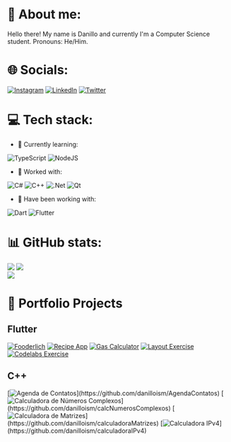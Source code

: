 # 🌈 About me:
Hello there! My name is Danillo and currently I'm a Computer Science student. Pronouns: He/Him.

# 🌐 Socials:
[![Instagram](https://img.shields.io/badge/Instagram-%23E4405F.svg?logo=Instagram&logoColor=white)](https://instagram.com/danilloilggner) [![LinkedIn](https://img.shields.io/badge/LinkedIn-%230077B5.svg?logo=linkedin&logoColor=white)](https://linkedin.com/in/danilloism) [![Twitter](https://img.shields.io/badge/Twitter-%231DA1F2.svg?logo=Twitter&logoColor=white)](https://twitter.com/danilloism) 

# 💻 Tech stack:
- 🌱 Currently learning:

![TypeScript](https://img.shields.io/badge/typescript-%23007ACC.svg?style=for-the-badge&logo=typescript&logoColor=white) ![NodeJS](https://img.shields.io/badge/node.js-6DA55F?style=for-the-badge&logo=node.js&logoColor=white)

- 🔭 Worked with:

![C#](https://img.shields.io/badge/c%23-%23239120.svg?style=for-the-badge&logo=c-sharp&logoColor=white) ![C++](https://img.shields.io/badge/c++-%2300599C.svg?style=for-the-badge&logo=c%2B%2B&logoColor=white)  ![.Net](https://img.shields.io/badge/.NET-5C2D91?style=for-the-badge&logo=.net&logoColor=white) ![Qt](https://img.shields.io/badge/Qt-%23217346.svg?style=for-the-badge&logo=Qt&logoColor=white)

- 🔭 Have been working with:

![Dart](https://img.shields.io/badge/dart-%230175C2.svg?style=for-the-badge&logo=dart&logoColor=white) ![Flutter](https://img.shields.io/badge/Flutter-%2302569B.svg?style=for-the-badge&logo=Flutter&logoColor=white) 

# 📊 GitHub stats:
![](https://github-readme-stats.vercel.app/api?username=danilloism&theme=radical&hide_border=false&include_all_commits=false&count_private=false)
![](https://github-readme-streak-stats.herokuapp.com/?user=danilloism&theme=radical&hide_border=false)<br/>
![](https://github-readme-stats.vercel.app/api/top-langs/?username=danilloism&theme=radical&hide_border=false&include_all_commits=false&count_private=false&layout=compact)
# 📒 Portfolio Projects
## Flutter
[![Fooderlich](https://img.shields.io/badge/Flutter_Aprrentice-Fooderlich-purple?style=for-the-badge&logo=github)](https://github.com/danilloism/portfolio.fooderlich) [![Recipe App](https://img.shields.io/badge/Flutter_Aprrentice-Recipe_App-green?style=for-the-badge&logo=github)](https://github.com/danilloism/portfolio.recipe-app) [![Gas Calculator](https://img.shields.io/badge/balta.io-Gas_Calculator-red?style=for-the-badge&logo=github)](https://github.com/danilloism/portfolio.alcool_gasolina) [![Layout Exercise](https://img.shields.io/badge/balta.io-Layout_Exercise-blue?style=for-the-badge&logo=github)](https://github.com/danilloism/portfolio.teste_layout) [![Codelabs Exercise](https://img.shields.io/badge/Google_Codelabs-First_App_Exercise-yellow?style=for-the-badge&logo=github)](https://github.com/danilloism/portfolio.codelabs_first_app)
## C++
  [![Agenda de Contatos](https://img.shields.io/badge/Programming_Techniques_(Computer_Science)-Agenda_de_Contatos-purple?style=for-the-badge&logo=github)](https://github.com/danilloism/AgendaContatos) [![Calculadora de Números Complexos](https://img.shields.io/badge/Programming_Techniques_(Computer_Science)-Calculadora_de_Números_Complexos-green?style=for-the-badge&logo=github)](https://github.com/danilloism/calcNumerosComplexos) [![Calculadora de Matrizes](https://img.shields.io/badge/Programming_Techniques_(Computer_Science)-Calculadora_de_Matrizes-red?style=for-the-badge&logo=github)](https://github.com/danilloism/calculadoraMatrizes) [![Calculadora IPv4](https://img.shields.io/badge/Web_and_Network_(Computer_Science)-Calculadora_IPv4-blue?style=for-the-badge&logo=github)](https://github.com/danilloism/calculadoraIPv4)

